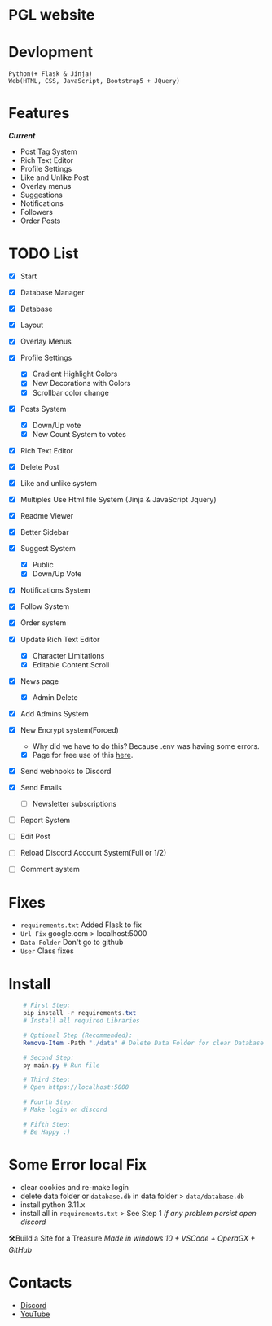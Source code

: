 # PGL website

# Devlopment
```
Python(+ Flask & Jinja)
Web(HTML, CSS, JavaScript, Bootstrap5 + JQuery)
```

# Features
__*Current*__
- Post Tag System
- Rich Text Editor
- Profile Settings
- Like and Unlike Post
- Overlay menus
- Suggestions
- Notifications
- Followers
- Order Posts

# TODO List
- [x] Start
- [x] Database Manager
- [x] Database
- [x] Layout
- [x] Overlay Menus
- [x] Profile Settings
    - [x] Gradient Highlight Colors
    - [x] New Decorations with Colors
    - [x] Scrollbar color change
- [x] Posts System
    - [x] Down/Up vote
    - [x] New Count System to votes
- [x] Rich Text Editor
- [x] Delete Post
- [x] Like and unlike system
- [x] Multiples Use Html file System (Jinja & JavaScript Jquery)
- [x] Readme Viewer
- [x] Better Sidebar
- [x] Suggest System
    - [x] Public
    - [x] Down/Up Vote
- [x] Notifications System
- [x] Follow System
- [x] Order system
- [x] Update Rich Text Editor
    - [x] Character Limitations
    - [x] Editable Content Scroll
- [x] News page
    - [x] Admin Delete
- [x] Add Admins System
- [x] New Encrypt system(Forced)
    - Why did we have to do this? Because .env was having some errors.
    - [x] Page for free use of this [here](/encrypt).
- [x] Send webhooks to Discord
- [x] Send Emails
    - [ ] Newsletter subscriptions
- [ ] Report System
- [ ] Edit Post
- [ ] Reload Discord Account System(Full or 1/2)
- [ ] Comment system
    

# Fixes
- ``requirements.txt`` Added Flask to fix
- ``Url Fix`` google.com > localhost:5000
- ``Data Folder`` Don't go to github
- ``User`` Class fixes


# Install
```powershell
    # First Step:
    pip install -r requirements.txt 
    # Install all required Libraries

    # Optional Step (Recommended):
    Remove-Item -Path "./data" # Delete Data Folder for clear Database

    # Second Step:
    py main.py # Run file

    # Third Step:
    # Open https://localhost:5000

    # Fourth Step:
    # Make login on discord

    # Fifth Step:
    # Be Happy :)
```

# Some Error local Fix
- clear cookies and re-make login
- delete data folder or ``database.db`` in data folder > ``data/database.db``
- install python 3.11.x
- install all in ``requirements.txt`` > See Step 1
*If any problem persist open discord*


🛠Build a Site for a Treasure
*Made in windows 10 + VSCode + OperaGX + GitHub*

# Contacts
- [Discord](https://discord.gg/fb84sHDX7R)
- [YouTube](https://www.youtube.com/channel/UClcAmcdF0OvAOEgiKr5NgYQ)